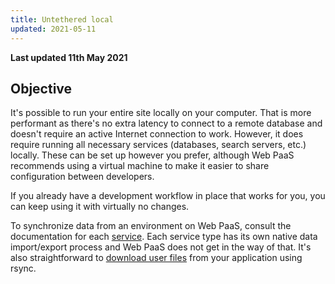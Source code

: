 ```yaml
---
title: Untethered local
updated: 2021-05-11
---
```


**Last updated 11th May 2021**



## Objective  

It's possible to run your entire site locally on your computer.  That is more performant as there's no extra latency to connect to a remote database and doesn't require an active Internet connection to work.  However, it does require running all necessary services (databases, search servers, etc.) locally.  These can be set up however you prefer, although Web PaaS recommends using a virtual machine to make it easier to share configuration between developers.

If you already have a development workflow in place that works for you, you can keep using it with virtually no changes.

To synchronize data from an environment on Web PaaS, consult the documentation for each [service](../../configuration-services).  Each service type has its own native data import/export process and Web PaaS does not get in the way of that.  It's also straightforward to [download user files](/pages/web/web-paas/tutorials-exporting#downloading-files) from your application using rsync.
